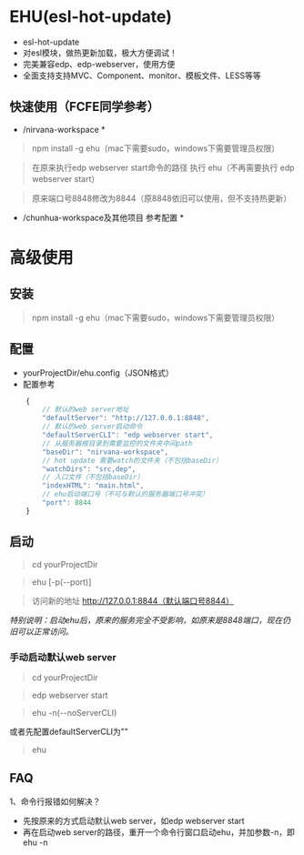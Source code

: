 # EHU(esl-hot-update)

- esl-hot-update
- 对esl模块，做热更新加载，极大方便调试！
- 完美兼容edp、edp-webserver，使用方便
- 全面支持支持MVC、Component、monitor、模板文件、LESS等等

## 快速使用（FCFE同学参考）
* /nirvana-workspace *

> npm install -g ehu（mac下需要sudo，windows下需要管理员权限）

> 在原来执行edp webserver start命令的路径 执行 ehu（不再需要执行 edp webserver start）

> 原来端口号8848修改为8844（原8848依旧可以使用，但不支持热更新）

* /chunhua-workspace及其他项目 参考配置 *


# 高级使用

## 安装

> npm install -g ehu（mac下需要sudo，windows下需要管理员权限）

## 配置

- yourProjectDir/ehu.config（JSON格式）
- 配置参考
```js
    {
        // 默认的web server地址
        "defaultServer": "http://127.0.0.1:8848",
        // 默认的web server启动命令
        "defaultServerCLI": "edp webserver start",
        // 从服务器根目录到需要监控的文件夹中间path
        "baseDir": "nirvana-workspace",
        // hot update 需要watch的文件夹（不包括baseDir）
        "watchDirs": "src,dep",
        // 入口文件（不包括baseDir）
        "indexHTML": "main.html",
        // ehu启动端口号（不可与默认的服务器端口号冲突）
        "port": 8844
    }
```

## 启动

> cd yourProjectDir

> ehu [-p(--port)]

> 访问新的地址 http://127.0.0.1:8844（默认端口号8844）

*特别说明：启动ehu后，原来的服务完全不受影响，如原来是8848端口，现在仍旧可以正常访问。*

### 手动启动默认web server

> cd yourProjectDir

> edp webserver start

> ehu -n(--noServerCLI)

或者先配置defaultServerCLI为""

> ehu

## FAQ

1、命令行报错如何解决？

- 先按原来的方式启动默认web server，如edp webserver start
- 再在启动web server的路径，重开一个命令行窗口启动ehu，并加参数-n，即ehu -n
